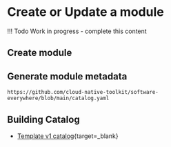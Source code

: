 # Create or Update a module

!!! Todo
    Work in progress - complete this content

## Create module

## Generate module metadata

``` shell
https://github.com/cloud-native-toolkit/software-everywhere/blob/main/catalog.yaml
```

## Building Catalog

- [Template v1 catalog](https://github.com/cloud-native-toolkit/software-everywhere/blob/main/catalog.yaml){target=_blank}
